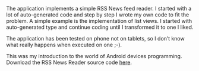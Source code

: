 
The application implements a simple RSS News feed reader. I started with a lot of auto-generated code and step by step I wrote my own code to fit the problem. A simple example is the implementation of list views. I started with auto-generated type and continue coding until I transformed it to one I liked.

The application has been tested on phone not on tablets, so I don’t know what really happens when executed on one ;-).

This was my introduction to the world of Android devices programming.
Download the RSS News Reader source code [here](https://github.com/RomanosTrechlis/RSSNewsReaderApp).